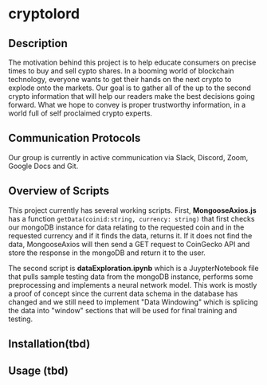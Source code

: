 # cryptolord

## Description

The motivation behind this project is to help educate consumers on precise times to buy and sell cypto shares.  In a booming world of blockchain technology, everyone wants to get their hands on the next crypto to explode onto the markets.  Our goal is to gather all of the up to the second crypto information that will help our readers make the best decisions going forward. What we hope to convey is proper trustworthy information, in a world full of self proclaimed crypto experts.

## Communication Protocols

Our group is currently in active communication via Slack, Discord, Zoom, Google Docs and Git.

## Overview of Scripts

This project currently has several working scripts. First, **MongooseAxios.js** has a function 
```getData(coinid:string, currency: string)```
that first checks our mongoDB instance for data relating to the requested coin and in the requested currency and if it finds the data, returns it. If it does not find the data, MongooseAxios will then send a GET request to CoinGecko API and store the response in the mongoDB and return it to the user.

The second script is **dataExploration.ipynb** which is a JuypterNotebook file that pulls sample testing data from the mongoDB instance, performs some preprocessing and implements a neural network model. This work is mostly a proof of concept since the current data schema in the database has changed and we still need to implement "Data Windowing" which is splicing the data into "window" sections that will be used for final training and testing.

## Installation(tbd)
## Usage (tbd)
